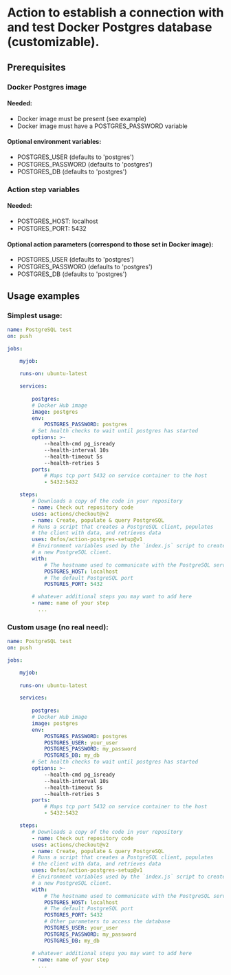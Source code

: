 # Action to establish a connection with and test Docker Postgres database (customizable).

## Prerequisites

### Docker Postgres image
#### Needed:
- Docker image must be present (see example)
- Docker image must have a POSTGRES_PASSWORD variable
#### Optional environment variables:
- POSTGRES_USER (defaults to 'postgres')
- POSTGRES_PASSWORD (defaults to 'postgres')
- POSTGRES_DB (defaults to 'postgres')

### Action step variables
#### Needed:
- POSTGRES_HOST: localhost
- POSTGRES_PORT: 5432
#### Optional action parameters (correspond to those set in Docker image):
- POSTGRES_USER (defaults to 'postgres')
- POSTGRES_PASSWORD (defaults to 'postgres')
- POSTGRES_DB (defaults to 'postgres')

## Usage examples

### Simplest usage:

```yml
name: PostgreSQL test
on: push

jobs:

    myjob:
    
    runs-on: ubuntu-latest

    services:
    
        postgres:
        # Docker Hub image
        image: postgres
        env:
            POSTGRES_PASSWORD: postgres
        # Set health checks to wait until postgres has started
        options: >-
            --health-cmd pg_isready
            --health-interval 10s
            --health-timeout 5s
            --health-retries 5
        ports:
            # Maps tcp port 5432 on service container to the host
            - 5432:5432

    steps:
        # Downloads a copy of the code in your repository
        - name: Check out repository code
        uses: actions/checkout@v2
        - name: Create, populate & query PostgreSQL
        # Runs a script that creates a PostgreSQL client, populates
        # the client with data, and retrieves data
        uses: Oxfos/action-postgres-setup@v1
        # Environment variables used by the `index.js` script to create
        # a new PostgreSQL client.
        with:
            # The hostname used to communicate with the PostgreSQL service container
            POSTGRES_HOST: localhost
            # The default PostgreSQL port
            POSTGRES_PORT: 5432

        # whatever additional steps you may want to add here
        - name: name of your step
          ...

```

### Custom usage (no real need):

```yml
name: PostgreSQL test
on: push

jobs:

    myjob:
    
    runs-on: ubuntu-latest

    services:
    
        postgres:
        # Docker Hub image
        image: postgres
        env:
            POSTGRES_PASSWORD: postgres
            POSTGRES_USER: your_user
            POSTGRES_PASSWORD: my_password
            POSTGRES_DB: my_db
        # Set health checks to wait until postgres has started
        options: >-
            --health-cmd pg_isready
            --health-interval 10s
            --health-timeout 5s
            --health-retries 5
        ports:
            # Maps tcp port 5432 on service container to the host
            - 5432:5432

    steps:
        # Downloads a copy of the code in your repository
        - name: Check out repository code
        uses: actions/checkout@v2
        - name: Create, populate & query PostgreSQL
        # Runs a script that creates a PostgreSQL client, populates
        # the client with data, and retrieves data
        uses: Oxfos/action-postgres-setup@v1
        # Environment variables used by the `index.js` script to create
        # a new PostgreSQL client.
        with:
            # The hostname used to communicate with the PostgreSQL service container
            POSTGRES_HOST: localhost
            # The default PostgreSQL port
            POSTGRES_PORT: 5432
            # Other parameters to access the database
            POSTGRES_USER: your_user
            POSTGRES_PASSWORD: my_password
            POSTGRES_DB: my_db

        # whatever additional steps you may want to add here
        - name: name of your step
          ...

```
